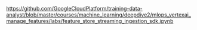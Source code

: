 
https://github.com/GoogleCloudPlatform/training-data-analyst/blob/master/courses/machine_learning/deepdive2/mlops_vertexai_manage_features/labs/feature_store_streaming_ingestion_sdk.ipynb